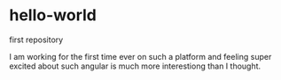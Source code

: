 # hello-world
first repository

I am working for the first time ever on such a platform and feeling super excited about such
angular is much more interestiong than I thought.
